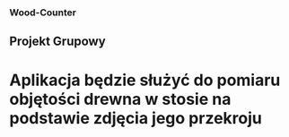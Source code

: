 ### Wood-Counter
## Projekt Grupowy
# Aplikacja będzie służyć do pomiaru objętości drewna w stosie na podstawie zdjęcia jego przekroju

